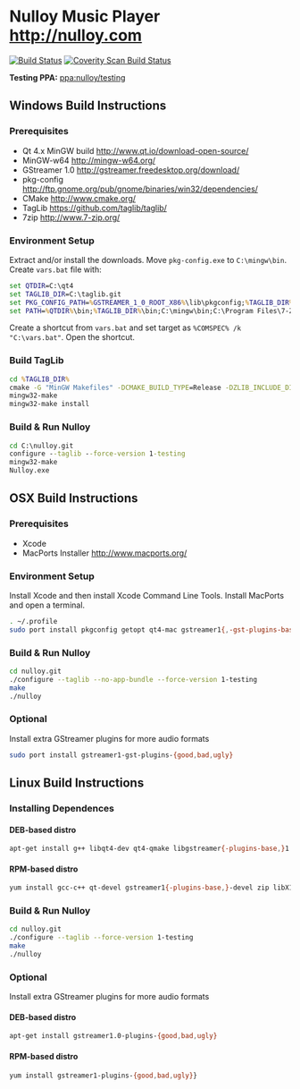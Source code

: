 # Nulloy Music Player http://nulloy.com

[![Build Status](https://travis-ci.org/nulloy/nulloy.svg)](https://travis-ci.org/nulloy/nulloy)
[![Coverity Scan Build Status](https://scan.coverity.com/projects/7984/badge.svg)](https://scan.coverity.com/projects/nulloy-nulloy)

**Testing PPA:** [ppa:nulloy/testing](https://launchpad.net/~nulloy/+archive/ubuntu/testing)



## Windows Build Instructions

### Prerequisites
* Qt 4.x MinGW build http://www.qt.io/download-open-source/
* MinGW-w64 http://mingw-w64.org/
* GStreamer 1.0 http://gstreamer.freedesktop.org/download/
* pkg-config http://ftp.gnome.org/pub/gnome/binaries/win32/dependencies/
* CMake http://www.cmake.org/
* TagLib https://github.com/taglib/taglib/
* 7zip http://www.7-zip.org/

### Environment Setup

Extract and/or install the downloads. Move ```pkg-config.exe``` to ```C:\mingw\bin```. Create ```vars.bat``` file with:

```bat
set QTDIR=C:\qt4
set TAGLIB_DIR=C:\taglib.git
set PKG_CONFIG_PATH=%GSTREAMER_1_0_ROOT_X86%\lib\pkgconfig;%TAGLIB_DIR%\lib\pkgconfig
set PATH=%QTDIR%\bin;%TAGLIB_DIR%\bin;C:\mingw\bin;C:\Program Files\7-Zip;%PATH%
```
Create a shortcut from ```vars.bat``` and set target as ```%COMSPEC% /k "C:\vars.bat"```. Open the shortcut.

### Build TagLib

```bat
cd %TAGLIB_DIR%
cmake -G "MinGW Makefiles" -DCMAKE_BUILD_TYPE=Release -DZLIB_INCLUDE_DIR=%GSTREAMER_1_0_ROOT_X86%\include -DCMAKE_INSTALL_PREFIX="."
mingw32-make
mingw32-make install
```

### Build & Run Nulloy

```bat
cd C:\nulloy.git
configure --taglib --force-version 1-testing
mingw32-make
Nulloy.exe
```



## OSX Build Instructions

### Prerequisites
* Xcode
* MacPorts Installer http://www.macports.org/

### Environment Setup

Install Xcode and then install Xcode Command Line Tools. Install MacPorts and open a terminal.

```sh
. ~/.profile
sudo port install pkgconfig getopt qt4-mac gstreamer1{,-gst-plugins-base} taglib
```

### Build & Run Nulloy

```sh
cd nulloy.git
./configure --taglib --no-app-bundle --force-version 1-testing
make
./nulloy
```

### Optional

Install extra GStreamer plugins for more audio formats

```sh
sudo port install gstreamer1-gst-plugins-{good,bad,ugly}
```



## Linux Build Instructions

### Installing Dependences

#### DEB-based distro

```sh
apt-get install g++ libqt4-dev qt4-qmake libgstreamer{-plugins-base,}1.0-dev zip libx11-dev libtag1-dev
```

#### RPM-based distro

```sh
yum install gcc-c++ qt-devel gstreamer1{-plugins-base,}-devel zip libX11-devel taglib-devel
```

### Build & Run Nulloy

```sh
cd nulloy.git
./configure --taglib --force-version 1-testing
make
./nulloy
```

### Optional

Install extra GStreamer plugins for more audio formats

#### DEB-based distro

```sh
apt-get install gstreamer1.0-plugins-{good,bad,ugly}
```

#### RPM-based distro

```sh
yum install gstreamer1-plugins-{good,bad,ugly}}
```
